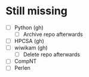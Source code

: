 # Still missing
- [ ] Python (gh)
  - [ ] Archive repo afterwards
- [ ] HPCSA (gh)
- [ ] wiwikam (gh)
  - [ ] Delete repo afterwards
- [ ] CompNT
- [ ] Perlen
